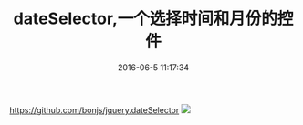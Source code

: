 ﻿---
title: dateSelector,一个选择时间和月份的控件
date: 2016-06-5 11:17:34
tags: [jquery,组件,时间]
---
https://github.com/bonjs/jquery.dateSelector
<img src=/image/577906318874e.png>